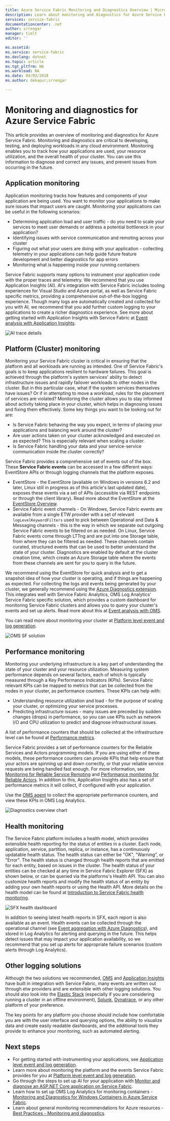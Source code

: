 ```yaml
---
title: Azure Service Fabric Monitoring and Diagnostics Overview | Microsoft Docs
description: Learn about monitoring and diagnostics for Azure Service Fabric clusters, applications, and services.
services: service-fabric
documentationcenter: .net
author: srrengar
manager: timlt
editor: ''

ms.assetid:
ms.service: service-fabric
ms.devlang: dotnet
ms.topic: article
ms.tgt_pltfrm: NA
ms.workload: NA
ms.date: 04/03/2018
ms.author: dekapur;srrengar

---
```


# Monitoring and diagnostics for Azure Service Fabric

This article provides an overview of monitoring and diagnostics for Azure Service Fabric. Monitoring and diagnostics are critical to developing, testing, and deploying workloads in any cloud environment. Monitoring enables you to track how your applications are used, your resource utilization, and the overall health of your cluster. You can use this information to diagnose and correct any issues, and prevent issues from occurring in the future. 

## Application monitoring
Application monitoring tracks how features and components of your application are being used. You want to monitor your applications to make sure issues that impact users are caught. Monitoring your applications can be useful in the following scenarios:
* Determining application load and user traffic - do you need to scale your services to meet user demands or address a potential bottleneck in your application?
* Identifying issues with service communication and remoting across your cluster
* Figuring out what your users are doing with your application - collecting telemetry in your applications can help guide future feature development and better diagnostics for app errors
* Monitoring what is happening inside your running containers

Service Fabric supports many options to instrument your application code with the proper traces and telemetry. We recommend that you use Application Insights (AI). AI's integration with Service Fabric includes tooling experiences for Visual Studio and Azure portal, as well as Service Fabric specific metrics, providing a comprehensive out-of-the-box logging experience. Though many logs are automatically created and collected for you with AI, we recommend that you add further custom logging to your applications to create a richer diagnostics experience. See more about getting started with Application Insights with Service Fabric at [Event analysis with Application Insights](service-fabric-diagnostics-event-analysis-appinsights.md).

![AI trace details](./media/service-fabric-tutorial-monitoring-aspnet/trace-details.png)

## Platform (Cluster) monitoring
Monitoring your Service Fabric cluster is critical in ensuring that the platform and all workloads are running as intended. One of Service Fabric's goals is to keep applications resilient to hardware failures. This goal is achieved through the platform's system services' ability to detect infrastructure issues and rapidly failover workloads to other nodes in the cluster. But in this particular case, what if the system services themselves have issues? Or if in attempting to move a workload, rules for the placement of services are violated? Monitoring the cluster allows you to stay informed about activity taking place in your cluster, which helps in diagnosing issues and fixing them effectively. Some key things you want to be looking out for are:
* Is Service Fabric behaving the way you expect, in terms of placing your applications and balancing work around the cluster? 
* Are user actions taken on your cluster acknowledged and executed on as expected? This is especially relevant when scaling a cluster.
* Is Service Fabric handling your data and your service-service communication inside the cluster correctly?

Service Fabric provides a comprehensive set of events out of the box. These **Service Fabric events** can be accessed in a few different ways: EventStore APIs or through logging channels that the platform exposes. 
* EventStore - the EventStore (available on Windows in versions 6.2 and later, Linux still in progress as of this article's last updated date), exposes these events via a set of APIs (accessible via REST endpoints or through the client library). Read more about the EventStore at the [EventStore Overview](service-fabric-diagnostics-eventstore.md).
* Service Fabric event channels - On Windows, Service Fabric events are available from a single ETW provider with a set of relevant `logLevelKeywordFilters` used to pick between Operational and Data & Messaging channels - this is the way in which we separate out outgoing Service Fabric events to be filtered on as needed. On Linux, Service Fabric events come through LTTng and are put into one Storage table, from where they can be filtered as needed. These channels contain curated, structured events that can be used to better understand the state of your cluster. Diagnostics are enabled by default at the cluster creation time, which create an Azure Storage table where the events from these channels are sent for you to query in the future. 

We recommend using the EventStore for quick analysis and to get a snapshot idea of how your cluster is operating, and if things are happening as expected. For collecting the logs and events being generated by your cluster, we generally recommend using the [Azure Diagnostics extension](service-fabric-diagnostics-event-aggregation-wad.md). This integrates well with Service Fabric Analytics, OMS Log Analytics' Service Fabric specific solution, which provides a custom dashboard for monitoring Service Fabric clusters and allows you to query your cluster's events and set up alerts. Read more about this at [Event analysis with OMS](service-fabric-diagnostics-event-analysis-oms.md). 

 You can read more about monitoring your cluster at [Platform level event and log generation](service-fabric-diagnostics-event-generation-infra.md).


 ![OMS SF solution](media/service-fabric-diagnostics-event-analysis-oms/service-fabric-solution.png)

## Performance monitoring
Monitoring your underlying infrastructure is a key part of understanding the state of your cluster and your resource utilization. Measuring system performance depends on several factors, each of which is typically measured through a Key Performance Indicators (KPIs). Service Fabric relevant KPIs can be mapped to metrics that can be collected from the nodes in your cluster, as performance counters.
These KPIs can help with:
* Understanding resource utilization and load - for the purpose of scaling your cluster, or optimizing your service processes.
* Predicting infrastructure issues - many issues are preceded by sudden changes (drops) in performance, so you can use KPIs such as network I/O and CPU utilization to predict and diagnose infrastructural issues.

A list of performance counters that should be collected at the infrastructure level can be found at [Performance metrics](service-fabric-diagnostics-event-generation-perf.md). 

Service Fabric provides a set of performance counters for the Reliable Services and Actors programming models. If you are using either of these models, these performance counters can provide KPIs that help ensure that your actors are spinning up and down correctly, or that your reliable service requests are being handled fast enough. For more information, see [Monitoring for Reliable Service Remoting](service-fabric-reliable-serviceremoting-diagnostics.md#performance-counters) and [Performance monitoring for Reliable Actors](service-fabric-reliable-actors-diagnostics.md#performance-counters). In addition to this, Application Insights also has a set of performance metrics it will collect, if configured with your application.

Use the [OMS agent](service-fabric-diagnostics-oms-agent.md) to collect the appropriate performance counters, and view these KPIs in OMS Log Analytics.

![Diagnostics overview chart](media/service-fabric-diagnostics-overview/diagnostics-overview.png)

## Health monitoring
The Service Fabric platform includes a health model, which provides extensible health reporting for the status of entities in a cluster. Each node, application, service, partition, replica, or instance, has a continuously updatable health status. The health status can either be "OK", "Warning", or "Error". The health status is changed through health reports that are emitted for each entity, based on issues in the cluster. The health status of your entities can be checked at any time in Service Fabric Explorer (SFX) as shown below, or can be queried via the platforms's Health API. You can also customize health reports and modify the health status of an entity by adding your own health reports or using the Health API. More details on the health model can be found at [Introduction to Service Fabric health monitoring](service-fabric-health-introduction.md).

![SFX health dashboard](media/service-fabric-diagnostics-overview/sfx-healthstatus.png)

In addition to seeing latest health reports in SFX, each report is also available as an event. Health events can be collected through the operational channel (see [Event aggregation with Azure Diagnostics](service-fabric-diagnostics-event-aggregation-wad.md#log-collection-configurations)), and stored in Log Analytics for alerting and querying in the future. This helps detect issues that may impact your application availability, so we recommend that you set up alerts for appropriate failure scenarios (custom alerts through Log Analytics).

## Other logging solutions

Although the two solutions we recommended, [OMS](service-fabric-diagnostics-event-analysis-oms.md) and [Application Insights](service-fabric-diagnostics-event-analysis-appinsights.md) have built in integration with Service Fabric, many events are written out through etw providers and are extensible with other logging solutions. You should also look into the [Elastic Stack](https://www.elastic.co/products) (especially if you are considering running a cluster in an offline environment), [Splunk](https://www.splunk.com/), [Dynatrace](https://www.dynatrace.com/), or any other platform of your preference. 

The key points for any platform you choose should include how comfortable you are with the user interface and querying options, the ability to visualize data and create easily readable dashboards, and the additional tools they provide to enhance your monitoring, such as automated alerting.

## Next steps

* For getting started with instrumenting your applications, see [Application level event and log generation](service-fabric-diagnostics-event-generation-app.md).
* Learn more about monitoring the platform and the events Service Fabric provides for you at [Platform level event and log generation](service-fabric-diagnostics-event-generation-infra.md).
* Go through the steps to set up AI for your application with [Monitor and diagnose an ASP.NET Core application on Service Fabric](service-fabric-tutorial-monitoring-aspnet.md).
* Learn how to set up OMS Log Analytics for monitoring containers - [Monitoring and Diagnostics for Windows Containers in Azure Service Fabric](service-fabric-tutorial-monitoring-wincontainers.md).
* Learn about general monitoring recommendations for Azure resources - [Best Practices - Monitoring and diagnostics](https://docs.microsoft.com/azure/architecture/best-practices/monitoring). 
